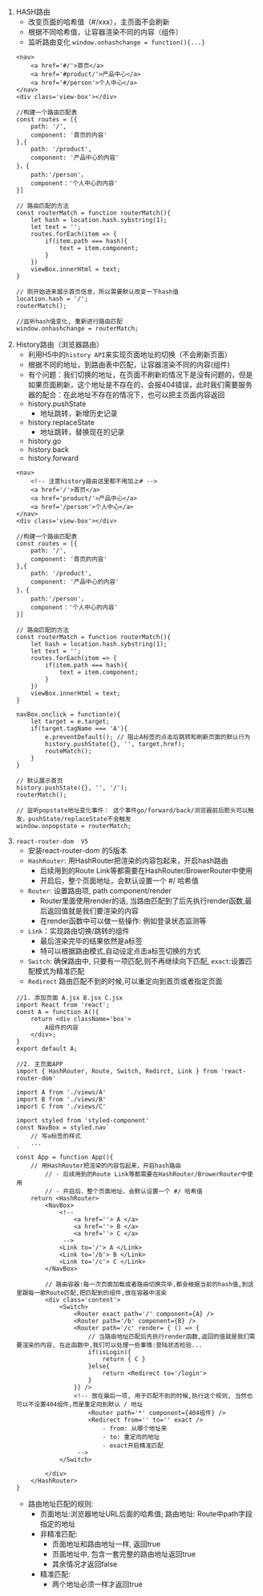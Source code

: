 1. HASH路由
    - 改变页面的哈希值（#/xxx），主页面不会刷新
    - 根据不同哈希值，让容器渲染不同的内容（组件）
    - 监听路由变化 `window.onhashchange = function(){...}`
    ```
    <nav>
        <a href='#/'>首页</a>
        <a href='#product/'>产品中心</a>
        <a href='#/person'>个人中心</a>
    </nav>
    <div class='view-box'></div>

    //构建一个路由匹配表
    const routes = [{
        path: '/',
        component: '首页的内容'
    },{
        path: '/product',
        component: '产品中心的内容'
    }，{
        path:'/person'，
        component：'个人中心的内容'
    }]

    // 路由匹配的方法
    const routerMatch = function routerMatch(){
        let hash = location.hash.sybstring(1);
        let text = '';
        routes.forEach(item => {
            if(item.path === hash){
                text = item.component;
            }
        })
        viewBox.innerHtml = text;
    }

    // 刚开始进来展示首页信息，所以需要默认改变一下hash值
    location.hash = '/';
    routerMatch();

    //监听hash值变化, 重新进行路由匹配
    window.onhashchange = routerMatch;
    ```
2. History路由（浏览器路由）
    - 利用H5中的`history API`来实现页面地址的切换（不会刷新页面） 
    - 根据不同的地址，到路由表中匹配，让容器渲染不同的内容(组件)
    - 有个问题：我们切换的地址，在页面不刷新的情况下是没有问题的，但是如果页面刷新，这个地址是不存在的，会报404错误，此时我们需要服务器的配合：在此地址不存在的情况下，也可以把主页面内容返回
    - history.pushState
        - 地址跳转，新增历史记录
    - history.replaceState
        - 地址跳转，替换现在的记录
    - history.go
    - history.back
    - history.forward
    ```
    <nav>
        <!-- 注意history路由这里都不用加上# -->
        <a href='/'>首页</a>
        <a href='product/'>产品中心</a>
        <a href='/person'>个人中心</a>
    </nav>
    <div class='view-box'></div>

    //构建一个路由匹配表
    const routes = [{
        path: '/',
        component: '首页的内容'
    },{
        path: '/product',
        component: '产品中心的内容'
    }，{
        path:'/person'，
        component：'个人中心的内容'
    }]

    // 路由匹配的方法
    const routerMatch = function routerMatch(){
        let hash = location.hash.sybstring(1);
        let text = '';
        routes.forEach(item => {
            if(item.path === hash){
                text = item.component;
            }
        })
        viewBox.innerHtml = text;
    }

    navBox.onclick = function(e){
        let target = e.target;
        if(target.tagName === 'A'){
            e.preventDefault(); // 阻止A标签的点击后跳转和刷新页面的默认行为
            history.pushState({}, '', target,href);
            routeMatch();
        }
    }

    // 默认展示首页
    history.pushState({}, '', '/');
    routerMatch();

    // 监听popstate地址变化事件： 这个事件go/forward/back/浏览器前后箭头可以触发，pushState/replaceState不会触发
    window.onpopstate = routerMatch;
    
    ```
3. `react-router-dom  V5`
    - 安装react-router-dom 的5版本
    - `HashRouter`: 用HashRouter把渲染的内容包起来，开启hash路由
        - 后续用到的Route Link等都需要在HashRouter/BrowerRouter中使用
        - 开启后，整个页面地址，会默认设置一个 #/ 哈希值
    - `Router`: 设置路由项, path component/render
        - Router里面使用render的话, 当路由匹配到了后先执行render函数,最后返回值就是我们要渲染的内容
        - 在render函数中可以做一些操作: 例如登录状态监测等
    - `Link`：实现路由切换/跳转的组件
        - 最后渲染完毕的结果依然是a标签
        - 特可以根据路由模式,自动设定点击a标签切换的方式
    - `Switch`: 确保路由中, 只要有一项匹配,则不再继续向下匹配, `exact`:设置匹配模式为精准匹配
    - `Redirect` 路由匹配不到的时候,可以重定向到首页或者指定页面
    ```
    //1. 添加页面 A.jsx B.jsx C.jsx
    import React from 'react';
    const A = function A(){
        return <div className='box'>
            A组件的内容
        </div>;
    }
    export default A;

    //2. 主页面APP
    import { HashRouter, Route, Switch, Redirct, Link } from 'react-router-dom'

    import A from './views/A'
    import B from './views/B'
    import C from './views/C'

    import styled from 'styled-component'
    const NavBox = styled.nav`
        // 写a标签的样式
        ...
    `
    const App = function App(){
        // 用HashRouter把渲染的内容包起来，开启hash路由
            // - 后续用到的Route Link等都需要在HashRouter/BrowerRouter中使用
            // - 开启后，整个页面地址，会默认设置一个 #/ 哈希值
        return <HashRouter>
            <NavBox>
                <!-- 
                    <a href=''> A </a>
                    <a href=''> B </a>
                    <a href=''> C </a>
                 -->
                <Link to='/'> A </Link>
                <Link to='/b'> B </Link>
                <Link to='/c'> C </Link>
            </NavBox>

            // 路由容器:每一次页面加载或者路由切换完毕,都会根据当前的hash值,到这里跟每一歌Route匹配,把匹配到的组件,放在容器中渲染
            <div class='content'>
                <Switch>
                    <Router exact path='/' component={A} />
                    <Router path='/b' component={B} />
                    <Router path='/c' render= { () => {
                        // 当路由地址匹配后先执行render函数,返回的值就是我们需要渲染的内容, 在此函数中,我们可以处理一些事情:登陆状态检验...
                        if(isLogin){
                            return { C }
                        }else{
                            return <Redirect to='/login'>
                        }
                    }} />
                    <!-- 放在最后一项, 用于匹配不到的时候,执行这个规则, 当然也可以不设置404组件,而是重定向到默认 / 地址
                        <Router path='*' component={404组件} />
                        <Redirect from='' to='' exact />
                            - from: 从哪个地址来
                            - to: 重定向的地址
                            - exact开启精准匹配
                     -->
                </Switch>
                
            </div>
        </HashRouter>
    }
    ```
    - 路由地址匹配的规则:
        - 页面地址:浏览器地址URL后面的哈希值; 路由地址: Route中path字段指定的地址
        - 非精准匹配:
            - 页面地址和路由地址一样, 返回true
            - 页面地址中, 包含一套完整的路由地址返回true
            - 其余情况才返回false
         - 精准匹配:
            - 两个地址必须一样才返回true
